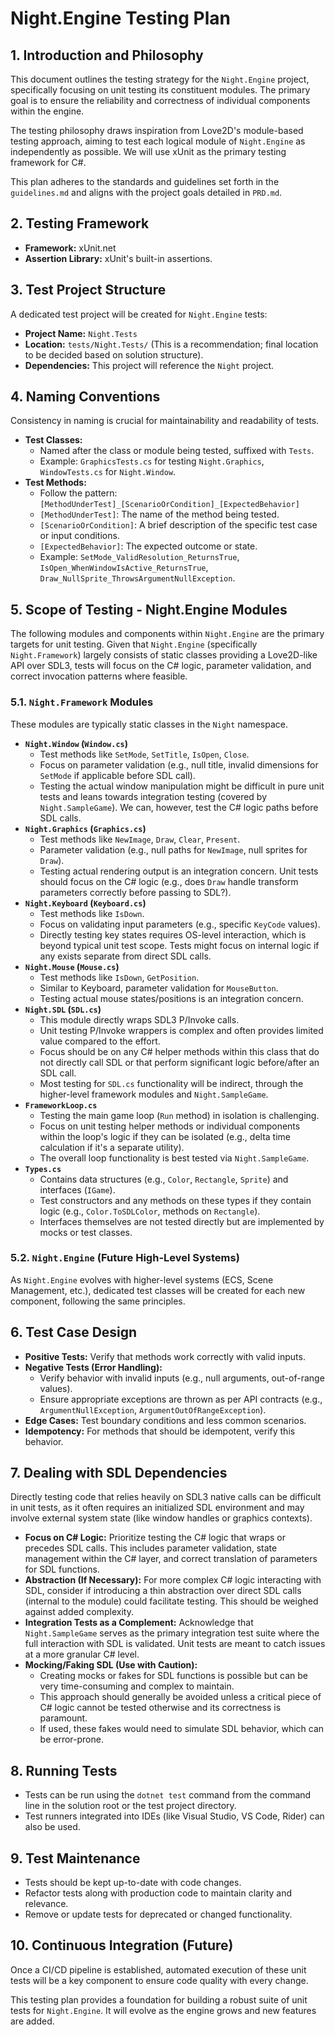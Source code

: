 # Night.Engine Testing Plan

## 1. Introduction and Philosophy

This document outlines the testing strategy for the `Night.Engine` project, specifically focusing on unit testing its constituent modules. The primary goal is to ensure the reliability and correctness of individual components within the engine.

The testing philosophy draws inspiration from Love2D's module-based testing approach, aiming to test each logical module of `Night.Engine` as independently as possible. We will use xUnit as the primary testing framework for C#.

This plan adheres to the standards and guidelines set forth in the `guidelines.md` and aligns with the project goals detailed in `PRD.md`.

## 2. Testing Framework

- **Framework:** xUnit.net
- **Assertion Library:** xUnit's built-in assertions.

## 3. Test Project Structure

A dedicated test project will be created for `Night.Engine` tests:

- **Project Name:** `Night.Tests`
- **Location:** `tests/Night.Tests/` (This is a recommendation; final location to be decided based on solution structure).
- **Dependencies:** This project will reference the `Night` project.

## 4. Naming Conventions

Consistency in naming is crucial for maintainability and readability of tests.

- **Test Classes:**
  - Named after the class or module being tested, suffixed with `Tests`.
  - Example: `GraphicsTests.cs` for testing `Night.Graphics`, `WindowTests.cs` for `Night.Window`.
- **Test Methods:**
  - Follow the pattern: `[MethodUnderTest]_[ScenarioOrCondition]_[ExpectedBehavior]`
  - `[MethodUnderTest]`: The name of the method being tested.
  - `[ScenarioOrCondition]`: A brief description of the specific test case or input conditions.
  - `[ExpectedBehavior]`: The expected outcome or state.
  - Example: `SetMode_ValidResolution_ReturnsTrue`, `IsOpen_WhenWindowIsActive_ReturnsTrue`, `Draw_NullSprite_ThrowsArgumentNullException`.

## 5. Scope of Testing - Night.Engine Modules

The following modules and components within `Night.Engine` are the primary targets for unit testing. Given that `Night.Engine` (specifically `Night.Framework`) largely consists of static classes providing a Love2D-like API over SDL3, tests will focus on the C# logic, parameter validation, and correct invocation patterns where feasible.

### 5.1. `Night.Framework` Modules

These modules are typically static classes in the `Night` namespace.

- **`Night.Window` (`Window.cs`)**
  - Test methods like `SetMode`, `SetTitle`, `IsOpen`, `Close`.
  - Focus on parameter validation (e.g., null title, invalid dimensions for `SetMode` if applicable before SDL call).
  - Testing the actual window manipulation might be difficult in pure unit tests and leans towards integration testing (covered by `Night.SampleGame`). We can, however, test the C# logic paths before SDL calls.
- **`Night.Graphics` (`Graphics.cs`)**
  - Test methods like `NewImage`, `Draw`, `Clear`, `Present`.
  - Parameter validation (e.g., null paths for `NewImage`, null sprites for `Draw`).
  - Testing actual rendering output is an integration concern. Unit tests should focus on the C# logic (e.g., does `Draw` handle transform parameters correctly before passing to SDL?).
- **`Night.Keyboard` (`Keyboard.cs`)**
  - Test methods like `IsDown`.
  - Focus on validating input parameters (e.g., specific `KeyCode` values).
  - Directly testing key states requires OS-level interaction, which is beyond typical unit test scope. Tests might focus on internal logic if any exists separate from direct SDL calls.
- **`Night.Mouse` (`Mouse.cs`)**
  - Test methods like `IsDown`, `GetPosition`.
  - Similar to Keyboard, parameter validation for `MouseButton`.
  - Testing actual mouse states/positions is an integration concern.
- **`Night.SDL` (`SDL.cs`)**
  - This module directly wraps SDL3 P/Invoke calls.
  - Unit testing P/Invoke wrappers is complex and often provides limited value compared to the effort.
  - Focus should be on any C# helper methods within this class that do not directly call SDL or that perform significant logic before/after an SDL call.
  - Most testing for `SDL.cs` functionality will be indirect, through the higher-level framework modules and `Night.SampleGame`.
- **`FrameworkLoop.cs`**
  - Testing the main game loop (`Run` method) in isolation is challenging.
  - Focus on unit testing helper methods or individual components within the loop's logic if they can be isolated (e.g., delta time calculation if it's a separate utility).
  - The overall loop functionality is best tested via `Night.SampleGame`.
- **`Types.cs`**
  - Contains data structures (e.g., `Color`, `Rectangle`, `Sprite`) and interfaces (`IGame`).
  - Test constructors and any methods on these types if they contain logic (e.g., `Color.ToSDLColor`, methods on `Rectangle`).
  - Interfaces themselves are not tested directly but are implemented by mocks or test classes.

### 5.2. `Night.Engine` (Future High-Level Systems)

As `Night.Engine` evolves with higher-level systems (ECS, Scene Management, etc.), dedicated test classes will be created for each new component, following the same principles.

## 6. Test Case Design

- **Positive Tests:** Verify that methods work correctly with valid inputs.
- **Negative Tests (Error Handling):**
  - Verify behavior with invalid inputs (e.g., null arguments, out-of-range values).
  - Ensure appropriate exceptions are thrown as per API contracts (e.g., `ArgumentNullException`, `ArgumentOutOfRangeException`).
- **Edge Cases:** Test boundary conditions and less common scenarios.
- **Idempotency:** For methods that should be idempotent, verify this behavior.

## 7. Dealing with SDL Dependencies

Directly testing code that relies heavily on SDL3 native calls can be difficult in unit tests, as it often requires an initialized SDL environment and may involve external system state (like window handles or graphics contexts).

- **Focus on C# Logic:** Prioritize testing the C# logic that wraps or precedes SDL calls. This includes parameter validation, state management within the C# layer, and correct translation of parameters for SDL functions.
- **Abstraction (If Necessary):** For more complex C# logic interacting with SDL, consider if introducing a thin abstraction over direct SDL calls (internal to the module) could facilitate testing. This should be weighed against added complexity.
- **Integration Tests as a Complement:** Acknowledge that `Night.SampleGame` serves as the primary integration test suite where the full interaction with SDL is validated. Unit tests are meant to catch issues at a more granular C# level.
- **Mocking/Faking SDL (Use with Caution):**
  - Creating mocks or fakes for SDL functions is possible but can be very time-consuming and complex to maintain.
  - This approach should generally be avoided unless a critical piece of C# logic cannot be tested otherwise and its correctness is paramount.
  - If used, these fakes would need to simulate SDL behavior, which can be error-prone.

## 8. Running Tests

- Tests can be run using the `dotnet test` command from the command line in the solution root or the test project directory.
- Test runners integrated into IDEs (like Visual Studio, VS Code, Rider) can also be used.

## 9. Test Maintenance

- Tests should be kept up-to-date with code changes.
- Refactor tests along with production code to maintain clarity and relevance.
- Remove or update tests for deprecated or changed functionality.

## 10. Continuous Integration (Future)

Once a CI/CD pipeline is established, automated execution of these unit tests will be a key component to ensure code quality with every change.

This testing plan provides a foundation for building a robust suite of unit tests for `Night.Engine`. It will evolve as the engine grows and new features are added.
